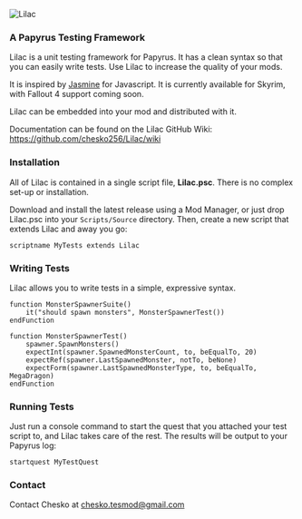 ![Lilac](http://i.imgur.com/OE39eRv.png "Lilac")
### A Papyrus Testing Framework

Lilac is a unit testing framework for Papyrus. It has a clean syntax so that you can easily write tests. Use Lilac to increase the quality of your mods.

It is inspired by [Jasmine](http://jasmine.github.io) for Javascript. It is currently available for Skyrim, with Fallout 4 support coming soon.

Lilac can be embedded into your mod and distributed with it.

Documentation can be found on the Lilac GitHub Wiki: https://github.com/chesko256/Lilac/wiki

### Installation
All of Lilac is contained in a single script file, **Lilac.psc**. There is no complex set-up or installation.

Download and install the latest release using a Mod Manager, or just drop Lilac.psc into your `Scripts/Source` directory. Then, create a new script that extends Lilac and away you go:

    scriptname MyTests extends Lilac

### Writing Tests
Lilac allows you to write tests in a simple, expressive syntax.

    function MonsterSpawnerSuite()
        it("should spawn monsters", MonsterSpawnerTest())
    endFunction

    function MonsterSpawnerTest()
        spawner.SpawnMonsters()
        expectInt(spawner.SpawnedMonsterCount, to, beEqualTo, 20)
        expectRef(spawner.LastSpawnedMonster, notTo, beNone)
        expectForm(spawner.LastSpawnedMonsterType, to, beEqualTo, MegaDragon)
    endFunction

### Running Tests
Just run a console command to start the quest that you attached your test script to, and Lilac takes care of the rest. The results will be output to your Papyrus log:
    
    startquest MyTestQuest

### Contact
Contact Chesko at chesko.tesmod@gmail.com
